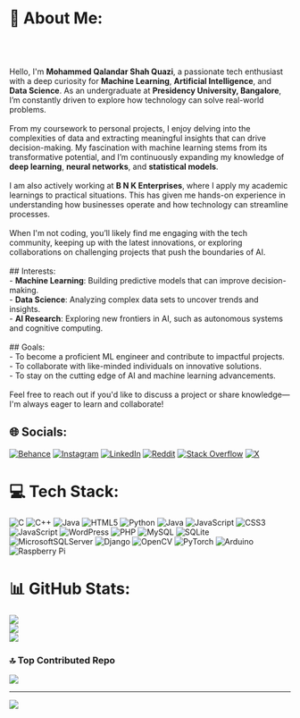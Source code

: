 # 💫 About Me:
<br><br><br>Hello, I'm **Mohammed Qalandar Shah Quazi**, a passionate tech enthusiast with a deep curiosity for **Machine Learning**, **Artificial Intelligence**, and **Data Science**. As an undergraduate at **Presidency University, Bangalore**, I’m constantly driven to explore how technology can solve real-world problems.<br><br>From my coursework to personal projects, I enjoy delving into the complexities of data and extracting meaningful insights that can drive decision-making. My fascination with machine learning stems from its transformative potential, and I’m continuously expanding my knowledge of **deep learning**, **neural networks**, and **statistical models**.<br><br>I am also actively working at **B N K Enterprises**, where I apply my academic learnings to practical situations. This has given me hands-on experience in understanding how businesses operate and how technology can streamline processes.<br><br>When I'm not coding, you’ll likely find me engaging with the tech community, keeping up with the latest innovations, or exploring collaborations on challenging projects that push the boundaries of AI.<br><br>## Interests:<br>- **Machine Learning**: Building predictive models that can improve decision-making.<br>- **Data Science**: Analyzing complex data sets to uncover trends and insights.<br>- **AI Research**: Exploring new frontiers in AI, such as autonomous systems and cognitive computing.<br><br>## Goals:<br>- To become a proficient ML engineer and contribute to impactful projects.<br>- To collaborate with like-minded individuals on innovative solutions.<br>- To stay on the cutting edge of AI and machine learning advancements.<br><br>Feel free to reach out if you'd like to discuss a project or share knowledge—I'm always eager to learn and collaborate!<br>


## 🌐 Socials:
[![Behance](https://img.shields.io/badge/Behance-1769ff?logo=behance&logoColor=white)](https://behance.net/https://www.behance.net/mohammeshahqu) [![Instagram](https://img.shields.io/badge/Instagram-%23E4405F.svg?logo=Instagram&logoColor=white)](https://instagram.com/https://www.instagram.com/mohd_qalandar/profilecard/?igsh=MWphMGpmcHV5aGlhdA==) [![LinkedIn](https://img.shields.io/badge/LinkedIn-%230077B5.svg?logo=linkedin&logoColor=white)](https://linkedin.com/in/https://www.linkedin.com/in/mohammed-qalandar-shah-quazi-b59428259?utm_source=share&utm_campaign=share_via&utm_content=profile&utm_medium=android_app) [![Reddit](https://img.shields.io/badge/Reddit-%23FF4500.svg?logo=Reddit&logoColor=white)](https://reddit.com/user/https://www.reddit.com/user/MOQA_01/) [![Stack Overflow](https://img.shields.io/badge/-Stackoverflow-FE7A16?logo=stack-overflow&logoColor=white)](https://stackoverflow.com/users/https://stackoverflow.com/users/19345126/moqa) [![X](https://img.shields.io/badge/X-black.svg?logo=X&logoColor=white)](https://x.com/https://x.com/MOQA_01?t=bW4_XhH0qcdRQD0gDAZ6ng&s=09) 

# 💻 Tech Stack:
![C](https://img.shields.io/badge/c-%2300599C.svg?style=flat-square&logo=c&logoColor=white) ![C++](https://img.shields.io/badge/c++-%2300599C.svg?style=flat-square&logo=c%2B%2B&logoColor=white) ![Java](https://img.shields.io/badge/java-%23ED8B00.svg?style=flat-square&logo=openjdk&logoColor=white) ![HTML5](https://img.shields.io/badge/html5-%23E34F26.svg?style=flat-square&logo=html5&logoColor=white) ![Python](https://img.shields.io/badge/python-3670A0?style=flat-square&logo=python&logoColor=ffdd54) ![Java](https://img.shields.io/badge/java-%23ED8B00.svg?style=flat-square&logo=openjdk&logoColor=white) ![JavaScript](https://img.shields.io/badge/javascript-%23323330.svg?style=flat-square&logo=javascript&logoColor=%23F7DF1E) ![CSS3](https://img.shields.io/badge/css3-%231572B6.svg?style=flat-square&logo=css3&logoColor=white) ![JavaScript](https://img.shields.io/badge/javascript-%23323330.svg?style=flat-square&logo=javascript&logoColor=%23F7DF1E) ![WordPress](https://img.shields.io/badge/WordPress-%23117AC9.svg?style=flat-square&logo=WordPress&logoColor=white) ![PHP](https://img.shields.io/badge/php-%23777BB4.svg?style=flat-square&logo=php&logoColor=white) ![MySQL](https://img.shields.io/badge/mysql-4479A1.svg?style=flat-square&logo=mysql&logoColor=white) ![SQLite](https://img.shields.io/badge/sqlite-%2307405e.svg?style=flat-square&logo=sqlite&logoColor=white) ![MicrosoftSQLServer](https://img.shields.io/badge/Microsoft%20SQL%20Server-CC2927?style=flat-square&logo=microsoft%20sql%20server&logoColor=white) ![Django](https://img.shields.io/badge/django-%23092E20.svg?style=flat-square&logo=django&logoColor=white) ![OpenCV](https://img.shields.io/badge/opencv-%23white.svg?style=flat-square&logo=opencv&logoColor=white) ![PyTorch](https://img.shields.io/badge/PyTorch-%23EE4C2C.svg?style=flat-square&logo=PyTorch&logoColor=white) ![Arduino](https://img.shields.io/badge/-Arduino-00979D?style=flat-square&logo=Arduino&logoColor=white) ![Raspberry Pi](https://img.shields.io/badge/-RaspberryPi-C51A4A?style=flat-square&logo=Raspberry-Pi)
# 📊 GitHub Stats:
![](https://github-readme-stats.vercel.app/api?username=MOQA-01&theme=dark&hide_border=false&include_all_commits=true&count_private=true)<br/>
![](https://github-readme-streak-stats.herokuapp.com/?user=MOQA-01&theme=dark&hide_border=false)<br/>
![](https://github-readme-stats.vercel.app/api/top-langs/?username=MOQA-01&theme=dark&hide_border=false&include_all_commits=true&count_private=true&layout=compact)

### 🔝 Top Contributed Repo
![](https://github-contributor-stats.vercel.app/api?username=MOQA-01&limit=5&theme=dark&combine_all_yearly_contributions=true)

---
[![](https://visitcount.itsvg.in/api?id=MOQA-01&icon=0&color=8)](https://visitcount.itsvg.in)
